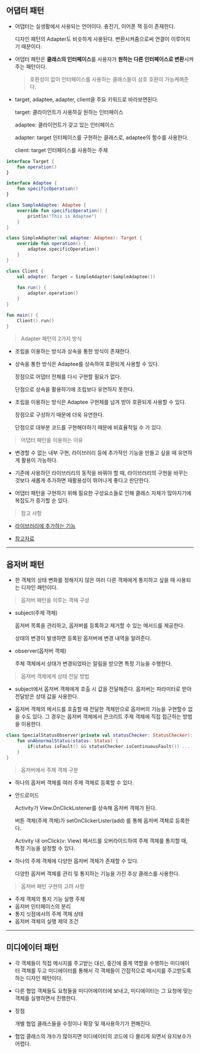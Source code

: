 ## 어댑터 패턴

- 어댑터는 실생활에서 사용되는 언어이다. 충전기, 이어폰 잭 등이 존재한다.

  디자인 패턴의 Adapter도 비슷하게 사용된다. 변환시켜줌으로써 연결이 이루어지기 때문이다.

- 어댑터 패턴은 **클래스의 인터페이스**를 사용자가 **원하는 다른 인터페이스로 변환**시켜주는 패턴이다.

  > 호환성이 없이 인터페이스를 사용하는 클래스들이 상호 호환이 가능케해준다.

- target, adaptee, adapter, client을 주요 키워드로 바라보면된다.

  target: 클라이언트가 사용하길 원하는 인터페이스

  adaptee: 클라이언트가 갖고 있는 인터페이스

  adapter: target 인터페이스를 구현하는 클래스로, adaptee의 함수를 사용한다.

  client: target 인터페이스를 사용하는 주체

```kotlin
interface Target {
	fun operation()
}

interface Adaptee {
	fun specificOperation()
}

class SampleAdaptee: Adaptee {
	override fun specificOperation() {
		println("This is Adaptee")
	}
}

class SimpleAdapter(val adaptee: Adaptee): Target {
	override fun operation() {
		adaptee.specificOperation()
	}
}

class Client {
	val adapter: Target = SimpleAdapter(SampleAdaptee())
	
	fun run() {
		adapter.operation()
	}
}

fun main() {
	Client().run()
}
```

>  Adapter 패턴의 2가지 방식

- 조립을 이용하는 방식과 상속을 통한 방식이 존재한다.

- 상속을 통한 방식은 Adaptee를 상속하여 호환되게 사용할 수 있다.

  장점으로 어댑터 전체를 다시 구현할 필요가 없다.

  단점으로 상속을 활용하기에 조립보다 유연하지 못한다.

- 조립을 이용하는 방식은 Adaptee 구현체를 넘겨 받아 호환되게 사용할 수 있다.

  장점으로 구성하기 때문에 더욱 유연한다.

  단점으로 대부분 코드를 구현해야하기 때문에 비효율적일 수 가 있다.


> 어댑터 패턴을 이용하는 이유

- 변경할 수 없는 내부 구현, 라이브러리 등에 추가적인 기능을 만들고 싶을 때 유연하게 활용이 가능하다.

- 기존에 사용하던 라이브러리의 동작을 바꿔야 할 때, 라이브러리의 구현을 바꾸는 것보다 새롭게 추가하면 재활용성이 뛰어나게 좋다고 판단한다.

- 어댑터 패턴을 구현하기 위해 필요한 구성요소들로 인해 클래스 자체가 많아지기에 복잡도가 증가할 순 있다.

> 참고 사항
- [라이브러리에 추가하는 기능](https://fsd-jinss.tistory.com/11)

- [참고자료](https://kscory.com/dev/design-pattern/adapter)

---

## 옵저버 패턴

- 한 객체의 상태 변화를 정해지지 않은 여러 다른 객체에게 통지하고 싶을 때 사용되는 디자인 패턴이다.

> 옵저버 패턴을 이루는 객체 구성

- subject(주제 객체)

  옵저버 목록을 관리하고, 옵저버를 등록하고 제거할 수 있는 메서드를 제공한다.

  상태의 변경이 발생하면 등록된 옵저버에 변경 내역을 알려준다.

- observer(옵저버 객체)

  주체 객체에서 상태가 변경되었따는 알림을 받으면 특정 기능을 수행한다.

> 옵저버 객체에게 상태 전달 방법

- subject에서 옵저버 객체에게 호출 시 값을 전달해준다. 옵저버는 파라미터로 받아 전달받은 상태 값을 사용한다.

- 옵저버 객체의 메서드를 호출할 때 전달한 객체만으로 옵저버의 기능을 구현할수 없을 수도 있다. 그 경우는 옵저버 객체에서 콘크리트 주제 객체에 직접 접근하는 방법을 이용한다.

```kotlin
class SpecialStatusObserver(private val statusChecker: StatusChecker): StatusObserver {
	fun onAbnormalStatus(status: Status) {
		if(status.isFault() && statusChecker.isContinuousFault()) ...
	}
}
```

> 옵저버에서 주제 객체 구분

- 하나의 옵저버 객체를 여러 주제 객체로 등록할 수 있다.

- 안드로이드

  Activity가 View.OnClickListener를 상속해 옵저버 객체가 된다.

  버튼 객체(주제 객체)가 setOnClickerLister(add) 를 통해 옵저버 객체로 등록한다.

  Activity 내 onClick(v: View) 메서드를 오버라이드하여 주제 객체를 통지할 때, 특정 기능을 설정할 수 있다.

- 하나의 주제 객체에 다양한 옵저버 객체가 존재할 수 있다.

  다양한 옵저버 객체를 관리 및 통지하는 기능을 가진 추상 클래스를 사용한다.

> 옵저버 패턴 구현의 고려 사항

- 주제 객체의 통지 기능 실행 주체
- 옵저버 인터페이스의 분리
- 통지 싯점에서의 주제 객체 상태
- 옵저버 객체의 실행 제약 조건

---

## 미디에이터 패턴

- 각 객체들이 직접 메시지를 주고받는 대신, 중간에 중계 역할을 수행하는 미디에이터 객체를 두고 미디에이터를 통해서 각 객체들이 간접적으로 메시지를 주고받도록 하는 디자인 패턴이다.

- 다른 협업 객체들도 요청들을 미디어에이터에 보내고, 미디에이터는 그 요청에 맞는 객체를 실행하면서 진행한다.

- 장점

  개별 협업 클래스들을 수정이나 확장 및 재사용하기가 편해진다.

- 협업 클래스의 개수가 많아지면 미디에이터의 코드에 다 몰리게 되면서 유지보수가 어렵다.
